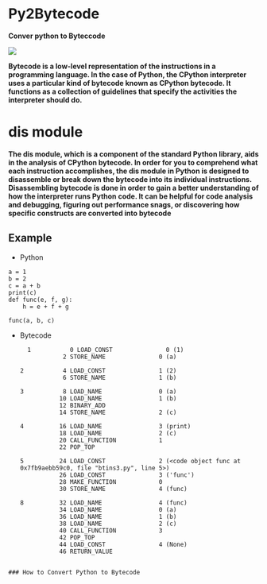 # Py2Bytecode

<b>Conver python to Byteccode</b>


<img src="https://github.com/user-attachments/assets/f78dc3aa-db70-4dc6-a337-06cfb0bec7ab">


<b>Bytecode is a low-level representation of the instructions in a programming language.
In the case of Python, the CPython interpreter uses a particular kind of bytecode known as CPython bytecode. It functions as a collection of guidelines that specify the activities the interpreter should do.



# dis module

The dis module, which is a component of the standard Python library, aids in the analysis of CPython bytecode. In order for you to comprehend what each instruction accomplishes, the dis module in Python is designed to disassemble or break down the bytecode into its individual instructions.
Disassembling bytecode is done in order to gain a better understanding of how the interpreter runs Python code. It can be helpful for code analysis and debugging, figuring out performance snags, or discovering how specific constructs are converted into bytecode</b>


## Example

- Python

```
a = 1
b = 2
c = a + b
print(c)
def func(e, f, g):
    h = e + f + g

func(a, b, c)
```

- Bytecode

  ```
    1           0 LOAD_CONST               0 (1)
              2 STORE_NAME               0 (a)

  2           4 LOAD_CONST               1 (2)
              6 STORE_NAME               1 (b)

  3           8 LOAD_NAME                0 (a)
             10 LOAD_NAME                1 (b)
             12 BINARY_ADD
             14 STORE_NAME               2 (c)

  4          16 LOAD_NAME                3 (print)
             18 LOAD_NAME                2 (c)
             20 CALL_FUNCTION            1
             22 POP_TOP

  5          24 LOAD_CONST               2 (<code object func at 0x7fb9aebb59c0, file "btins3.py", line 5>)
             26 LOAD_CONST               3 ('func')
             28 MAKE_FUNCTION            0
             30 STORE_NAME               4 (func)

  8          32 LOAD_NAME                4 (func)
             34 LOAD_NAME                0 (a)
             36 LOAD_NAME                1 (b)
             38 LOAD_NAME                2 (c)
             40 CALL_FUNCTION            3
             42 POP_TOP
             44 LOAD_CONST               4 (None)
             46 RETURN_VALUE
```

### How to Convert Python to Bytecode
